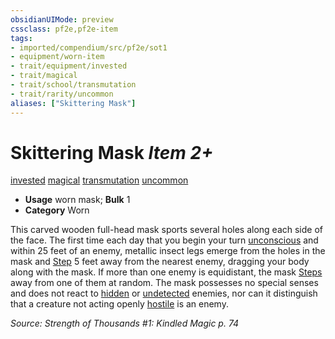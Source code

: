 ```yaml
---
obsidianUIMode: preview
cssclass: pf2e,pf2e-item
tags:
- imported/compendium/src/pf2e/sot1
- equipment/worn-item
- trait/equipment/invested
- trait/magical
- trait/school/transmutation
- trait/rarity/uncommon
aliases: ["Skittering Mask"]
---
```

# Skittering Mask *Item 2+*  
[invested](invested.md)  [magical](magical.md)  [transmutation](transmutation.md)  [uncommon](uncommon.md)  

- **Usage** worn mask; **Bulk** 1
- **Category** Worn

This carved wooden full-head mask sports several holes along each side of the face. The first time each day that you begin your turn [unconscious](conditions.md#Unconscious) and within 25 feet of an enemy, metallic insect legs emerge from the holes in the mask and [Step](step.md) 5 feet away from the nearest enemy, dragging your body along with the mask. If more than one enemy is equidistant, the mask [Steps](step.md) away from one of them at random. The mask possesses no special senses and does not react to [hidden](conditions.md#Hidden) or [undetected](conditions.md#Undetected) enemies, nor can it distinguish that a creature not acting openly [hostile](conditions.md#Hostile) is an enemy.

*Source: Strength of Thousands #1: Kindled Magic p. 74*